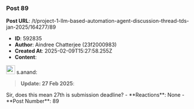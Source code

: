 ### Post 89
**Post URL**: /t/project-1-llm-based-automation-agent-discussion-thread-tds-jan-2025/164277/89
- **ID**: 592835
- **Author**: Aindree Chatterjee (23f2000983)
- **Created At**: 2025-02-09T15:27:58.255Z
- **Content**:  
  <aside class="quote group-faculty" data-username="s.anand" data-post="1" data-topic="164277">
<div class="title">
<div class="quote-controls"></div>
<img alt="" width="24" height="24" src="https://dub1.discourse-cdn.com/flex013/user_avatar/discourse.onlinedegree.iitm.ac.in/s.anand/48/15264_2.png" class="avatar"> s.anand:</div>
<blockquote>
<strong>Update: 27 Feb 2025</strong>:
</blockquote>
</aside>
Sir, does this mean 27th is submission deadline?
- **Reactions**: None
- **Post Number**: 89

